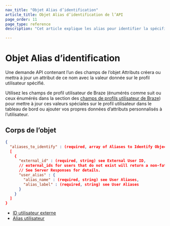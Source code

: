 ```yaml
---
nav_title: "Objet Alias d’identification"
article_title: Objet Alias d’identification de l’API
page_order: 11
page_type: reference
description: "Cet article explique les alias pour identifier la spécification d’objet."

---
```


# Objet Alias d’identification

Une demande API contenant l’un des champs de l’objet Attributs créera ou mettra à jour un attribut de ce nom avec la valeur donnée sur le profil utilisateur spécifié. 

Utilisez les champs de profil utilisateur de Braze (énumérés comme suit ou ceux énumérés dans la section des [champs de profils utilisateur de Braze]({{site.baseurl}}/api/objects_filters/user_attributes_object/#braze-user-profile-fields)) pour mettre à jour ces valeurs spéciales sur le profil utilisateur dans le tableau de bord ou ajouter vos propres données d’attributs personnalisés à l’utilisateur.

## Corps de l’objet

```json
{
  "aliases_to_identify" : (required, array of Aliases to Identify Object)
  [
    {
      "external_id" : (required, string) see External User ID,
      // external_ids for users that do not exist will return a non-fatal error.
      // See Server Responses for details.
      "user_alias" : {
        "alias_name" : (required, string) see User Aliases,
        "alias_label" : (required, string) see User Aliases
      }
    }
  ]
}
```

- [ID utilisateur externe]({{site.baseurl}}/api/objects_filters/user_attributes_object/#braze-user-profile-fields)
- [Alias utilisateur]({{site.baseurl}}/user_guide/data_and_analytics/user_data_collection/user_profile_lifecycle/#user-aliases)
